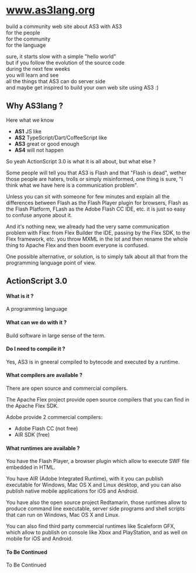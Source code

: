 www.as3lang.org
===============

build a community web site about AS3 with AS3  
for the people  
for the community  
for the language  


sure, it starts slow with a simple "hello world"  
but if you follow the evolution of the source code  
during the next few weeks  
you will learn and see  
all the things that AS3 can do server side  
and maybe get inspired to build your own web site using AS3 :)﻿  


Why AS3lang ?
-------------

Here what we know
  - **AS1** JS like
  - **AS2** TypeScript/Dart/CoffeeScript like
  - **AS3** great or good enough
  - **AS4** will not happen

So yeah ActionScript 3.0 is what it is all about, but what else ?

Some people will tell you that AS3 is Flash and that "Flash is dead",
wether those people are haters, trolls or simply misinformed, one thing
is sure, "I think what we have here is a communication problem".

Unless you can sit with someone for few minutes and explain all the
differences between Flash as the Flash Player plugin for browsers,
Flash as the Flash Platform, FLash as the Adobe Flash CC IDE, etc.
it is just so easy to confuse anyone about it.

And it's nothing new, we already had the very same communication problem
with Flex: from Flex Builder the IDE, passing by the Flex SDK,
to the Flex framework, etc. you throw MXML in the lot and then rename
the whole thing to Apache Flex and then boom everyone is confused.

One possible alternative, or solution, is to simply talk about all that
from the programming language point of view.


ActionScript 3.0
----------------

#### What is it ?

A programming language


#### What can we do with it ?

Build software in large sense of the term.


#### Do I need to compile it ?

Yes, AS3 is in gneeral compiled to bytecode and executed by a runtime.


#### What compilers are available ?

There are open source and commercial compilers.

The Apache Flex project provide open source compilers that you can find in the Apache Flex SDK.

Adobe provide 2 commercial compilers:
  - Adobe Flash CC (not free)
  - AIR SDK (free)


#### What runtimes are available ?

You have the Flash Player, a browser plugin which allow to execute SWF file embedded in HTML.

You have AIR (Adobe Integrated Runtime), with it you can publish executable for Windows, Mac OS X and Linux desktop, and you can also publish native mobile applications for iOS and Android.

You have also the open source project Redtamarin, those runtimes allow to produce command line executable,
server side programs and shell scripts that can run on Windows, Mac OS X and Linux.

You can also find third party commercial runtimes like Scaleform GFX, which allow to publish on console like Xbox and PlayStation, and as well on mobile for iOS and Android.


#### To Be Continued

To Be Continued




